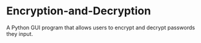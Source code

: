 # Encryption-and-Decryption
A Python GUI program that allows users to encrypt and decrypt passwords they input.
